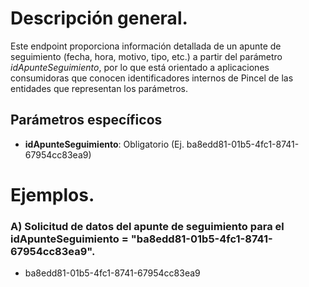 # Descripción general.

Este endpoint proporciona información detallada de un apunte de seguimiento (fecha, hora, motivo, tipo, etc.) a partir del parámetro *idApunteSeguimiento*, por lo que está orientado a aplicaciones consumidoras que conocen identificadores internos de Pincel de las entidades que representan los parámetros.  

## Parámetros específicos

* **idApunteSeguimiento**: Obligatorio (Ej. ba8edd81-01b5-4fc1-8741-67954cc83ea9)

# Ejemplos.
### A) Solicitud de datos del apunte de seguimiento para el idApunteSeguimiento = "ba8edd81-01b5-4fc1-8741-67954cc83ea9".
* ba8edd81-01b5-4fc1-8741-67954cc83ea9

